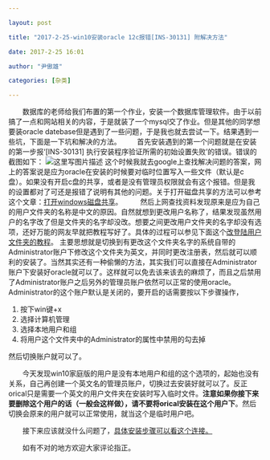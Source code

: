 ```yaml
---

layout: post

title: "2017-2-25-win10安装oracle 12c报错[INS-30131] 附解决方法"

date: 2017-2-25 16:01

author: "尹傲雄"

categories: [杂类]

---
```

　　数据库的老师给我们布置的第一个作业，安装一个数据库管理软件。由于以前搞了一点和网站相关的内容，于是就装了一个mysql交了作业。但是其他的同学想要装oracle datebase但是遇到了一些问题，于是我也就去尝试一下。结果遇到一些坑，下面是一下坑和解决的方法。
　　首先安装遇到的第一个问题就是在安装的第一步报‘[INS-30131] 执行安装程序验证所需的初始设置失败’的错误。错误的截图如下：
![这里写图片描述](http://img.blog.csdn.net/20170225152234672?watermark/2/text/aHR0cDovL2Jsb2cuY3Nkbi5uZXQveWluYW94aW9uZw==/font/5a6L5L2T/fontsize/400/fill/I0JBQkFCMA==/dissolve/70/gravity/SouthEast)
这个时候我就去google上查找解决问题的答案，网上的答案说是应为oracle在安装的时候要对临时位置写入一些文件（默认是c盘）。如果没有开启c盘的共享，或者是没有管理员权限就会有这个报错。但是我的设置都对了可还是报错了说明有其他的问题。关于打开磁盘共享的方法可以参考这个文章：[打开windows磁盘共享](http://www.infocool.net/kb/Oracle/201612/248015.html)。
　　 然后上网查找资料发现原来是应为自己的用户文件夹的名称是中文的原因。自然就想到更改用户名称了，结果发现虽然用户的名字改了但是文件夹的名字却没改。想要之间更改用户文件夹的名字却没有选项，还好万能的网友早就把教程写好了。具体的过程可以参见下面这个[改登陆用户文件夹的教程](http://jingyan.baidu.com/article/27fa732689e0eb46f8271f27.html)。
主要思想就是切换到有更改这个文件夹名字的系统自带的Administrator账户下修改这个文件夹为英文，并同时更改注册表，然后就可以顺利的安装了。当然其实还有一种偷懒的方法，其实我们可以直接在Administrator账户下安装好oracle就可以了。这样就可以免去该来该去的麻烦了，而且之后禁用了Administrator账户之后另外的管理员账户依然可以正常的使用oracle。Administrator的这个账户默认是关闭的，要开启的话需要按以下步骤操作，

1. 按下win键+x
2. 选择计算机管理
3. 选择本地用户和组
4. 将用户这个文件夹中的Administrator的属性中禁用的勾去掉

然后切换账户就可以了。

　　今天发现win10家庭版的用户是没有本地用户和组的这个选项的，起始也没有关系，自己再创建一个英文名的管理员账户，切换过去安装好就可以了。反正orical只是需要一个英文的用户文件夹在安装时写入临时文件。**注意如果你接下来要删除这个用户的话（一般会这样做），请不要将orical安装在这个用户下**。然后切换会原来的用户就可以正常使用，就当这个是临时用户吧。

　　接下来应该就没什么问题了，[具体安装步骤可以看这个连接。](http://www.wxzzz.com/1244.html)


　　如有不对的地方欢迎大家评论指正。